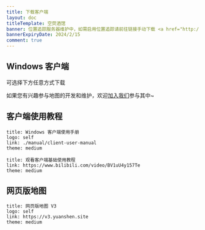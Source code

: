 ```yaml
---
title: 下载客户端
layout: doc
titleTemplate: 空荧酒馆
banner: 位置追踪服务器维护中，如需启用位置追踪请前往链接手动下载 <a href="http://a6t.cn/fa565" target="_black">http://a6t.cn/fa565</a>（提取码：KYJG）
bannerExpiryDate: 2024/2/15
comment: true
---
```


## **Windows 客户端** <Badge type="warning" text="Beta" />

可选择下方任意方式下载

<LinkGrid :items="downloadMethod" />

如果您有兴趣参与地图的开发和维护，欢迎[加入我们](./join.md)参与其中~

## 客户端使用教程

```card
title: Windows 客户端使用手册
logo: self
link: ./manual/client-user-manual
theme: medium
```

```card
title: 观看客户端基础使用教程
link: https://www.bilibili.com/video/BV1uU4y157Te
theme: medium
```

## 网页版地图

```card
title: 网页版地图 V3
logo: self
link: https://v3.yuanshen.site
theme: medium
```

<script setup>
import { useUrlSearchParams } from '@vueuse/core'
import { onMounted } from 'vue'
import { clientMap, downloadJump } from '../components/Download.ts'

const params = useUrlSearchParams('history')
const downloadMethod = [
  clientMap.sq
  clientMap.bd
  clientMap.kk
  clientMap.ty
  clientMap.gd
]

onMounted(()=> {
  downloadJump(params, downloadMethod)
})
</script>
